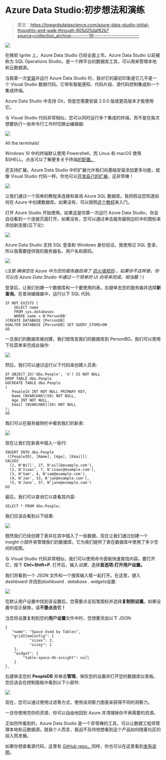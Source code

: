 # Azure Data Studio:初步想法和演练

> 原文：<https://towardsdatascience.com/azure-data-studio-initial-thoughts-and-walk-through-905d25daf62b?source=collection_archive---------19----------------------->

![](img/fe683600632a327a94a31a511b7ef111.png)

在微软 Ignite 上，Azure Data Studio 已经全面上市。Azure Data Studio 以前被称为 SQL Operations Studio，是一个跨平台的数据库工具，可以用来管理本地和云数据源。

当我第一次[安装](https://docs.microsoft.com/en-gb/sql/azure-data-studio/download?view=sql-server-2017)并运行 Azure Data Studio 时，我对它的最初印象是它几乎是一个 Visual Studio 数据代码。它带有智能感知、代码片段、源代码控制集成和一个集成终端。

Azure Data Studio 中支持 Git，但是您需要安装 2.0.0 版或更高版本才能使用它。

与 Visual Studio 代码非常相似，您可以同时运行多个集成的终端，而不是在每次想要执行一些命令行工作时切换出编辑器:

![](img/b1eb2ebe185b0aa3672bd86b37563030.png)

All the terminals!

Windows 10 中的终端默认使用 Powershell，而 Linux 和 macOS 使用$SHELL。点击可以了解更多关于终端[的配置。](https://docs.microsoft.com/en-gb/sql/azure-data-studio/integrated-terminal?view=sql-server-2017)

还支持扩展。Azure Data Studio 中的扩展允许我们向基础安装添加更多功能，就像 Visual Studio 代码一样。你也可以[开发自己的扩展](https://docs.microsoft.com/en-gb/sql/azure-data-studio/extension-authoring?view=sql-server-2017)，这非常棒！

![](img/c6297b51db37ecb434aee083bf816783.png)

让我们通过一个简单的教程来连接和查询 Azure SQL 数据库。我将假设您知道如何在 Azure 中创建数据库。如果没有，可以按照[这个教程](https://docs.microsoft.com/en-gb/sql/azure-data-studio/download?view=sql-server-2017)来入门。

打开 Azure Studio 开始使用。如果这是你第一次运行 Azure Data Studio，你会自动看到一个连接页面打开。如果没有，您可以通过单击服务器侧边栏中的图标来添加新连接(见下文):

![](img/ebdd7727802ad79fdfdc6ee8cb080d0d.png)

Azure Data Studio 支持 SQL 登录和 Windows 身份验证。我使用过 SQL 登录，所以我需要提供我的服务器名、用户名和密码。

![](img/4ad98b54db241a3cf6d7a2b3249ef6f5.png)

(*注意:确保您在 Azure 中为您的服务器启用了* [*防火墙规则*](https://docs.microsoft.com/en-gb/azure/sql-database/sql-database-firewall-configure) *。如果你不这样做，你可以在 Azure Data Studio 中通过一个简单的 UI 向导来完成。相当酷！)*

登录后，让我们创建一个数据库和一个要使用的表。右键单击您的服务器并选择**新查询**。在查询编辑器中，运行以下 SQL 代码:

```
IF NOT EXISTS (
    SELECT name
    FROM sys.databases
    WHERE name = N'PersonDB'
)CREATE DATABASE [PersonDB]
GOALTER DATABASE [PersonDB] SET QUERY_STORE=ON
GO
```

一旦我们的数据库被创建，我们想改变我们的数据库到 PersonBD。我们可以使用下拉菜单来完成此操作:

![](img/438cf550b0e27b604eefc0caa996e5fb.png)

然后，我们可以通过运行以下代码来创建人员表:

```
IF OBJECT_ID('dbo.People', 'U') IS NOT NULL
DROP TABLE dbo.People
GOCREATE TABLE dbo.People
(
   PeopleId INT NOT NULL PRIMARY KEY,
   Name [NVARCHAR](50) NOT NULL,
   Age INT NOT NULL,
   Email [NVARCHAR](50) NOT NULL
);
GO
```

我们可以在服务器侧栏中看到我们的新表:

![](img/523edd4f0c84b5bea18cb50238dc6e7b.png)

现在让我们在新表中插入一些行:

```
INSERT INTO dbo.People
 ([PeopleID], [Name], [Age], [Email])
VALUES
  (1, N'Will', 27, N'will@example.com'),
  (2, N'Isaac', 7, N'isaac@example.com'),
  (3, N'Sam', 4, N'sam@example.com'),
  (4, N'Jan', 33, N'jan@example.com'),
  (5, N'Jane', 57, N'jane@example.com')
GO
```

最后，我们可以查询它以查看其内容:

```
SELECT * FROM dbo.People;
```

我们应该会看到以下结果:

![](img/c89f28c8e895329f49771905da3d0ac0.png)

既然我们已经创建了表并在其中插入了一些数据，现在让我们通过创建一个 insight 小部件来管理我们的数据库，它为我们提供了表在数据库中使用了多少空间的视图。

与 Visual Studio 代码非常相似，我们可以使用命令面板快速查找内容。要打开它，按下 **Ctrl+Shift+P.** 打开后，输入*设置*，选择**首选项:打开用户设置。**

我们将看到一个 JSON 文件和一个搜索输入框一起打开。在这里，键入 *dashboard* 并找到*dashboard . database . widgets*设置:

![](img/bccbd8f104d2a1057738363b1e45d92d.png)

在默认用户设置中找到该设置后，您需要点击铅笔图标并选择**复制到设置**。如果设置中显示替换，请**不要点击它！**

当您将设置复制到您的**用户设置**文件中时，您想要添加以下 JSON:

```
{          
   "name": "Space Used by Tables",
   "gridItemConfig": {
           "sizex": 2,
           "sizey": 1          
    },          
    "widget": {              
        "table-space-db-insight": null          
    }      
},
```

右键单击您的 **PeopleDB** 并单击**管理**，保存您的设置并打开您的数据库仪表板。您应该会在控制面板中看到以下小部件:

![](img/a4e96bc973df36f6b223f9033421fe6d.png)

现在，您可以通过使用过滤等方式，使用该洞察力图表来获得不同的洞察力。

一旦你使用完你的资源，你可以自由地回到 Azure 并清理掉你不再需要的资源。

正如你所看到的，Azure Data Studio 是一个非常棒的工具，可以让数据工程师管理本地和云数据源。就我个人而言，我迫不及待地想看到这个产品如何随着社区的投入而发展。

如果你想查看源代码，这里有 [GitHub repo。](https://github.com/Microsoft/azuredatastudio)同样，你也可以在这里看到[发布说明](https://docs.microsoft.com/en-gb/sql/azure-data-studio/release-notes?view=sql-server-2017)。